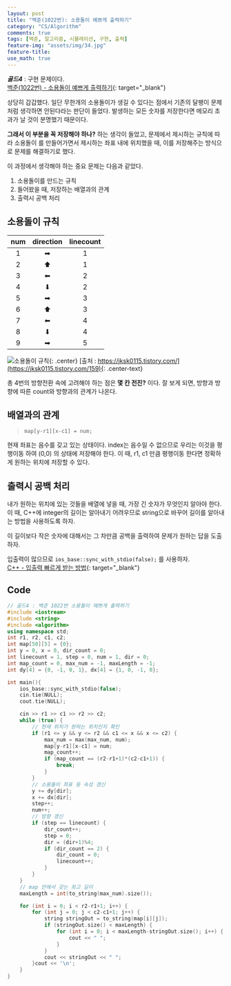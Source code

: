 ```yaml
---
layout: post
title: "백준(1022번): 소용돌이 예쁘게 출력하기"
category: "CS/Algorithm"
comments: true
tags: [백준, 알고리즘, 시뮬레이션, 구현, 출력]
feature-img: "assets/img/34.jpg"
feature-title:
use_math: true
---
```


**_골드4_** : 구현 문제이다.  
[백준(1022번) - 소용돌이 예쁘게 출력하기](https://www.acmicpc.net/problem/1022){: target="\_blank"}

상당히 갑갑했다. 일단 무한개의 소용돌이가 생길 수 있다는 점에서 기존의 달팽이 문제처럼 생각하면 안된다라는 판단이 들었다. 발생하는 모든 숫자를 저장한다면 메모리 초과가 날 것이 분명했기 때문이다.

**그래서 이 부분을 꼭 저장해야 하나?** 하는 생각이 들었고, 문제에서 제시하는 규칙에 따라 소용돌이 를 만들어가면서 제시하는 좌표 내에 위치했을 때, 이를 저장해주는 방식으로 문제를 해결하기로 했다.

이 과정에서 생각해야 하는 중요 문제는 다음과 같았다.

1. 소용돌이를 만드는 규칙
2. 들어왔을 때, 저장하는 배열과의 관계
3. 출력시 공백 처리

## 소용돌이 규칙

| num | direction | linecount |
| :-: | :-------: | :-------: |
|  1  |     ➡     |     1     |
|  2  |     ⬆     |     1     |
|  3  |     ⬅     |     2     |
|  4  |     ⬇     |     2     |
|  5  |     ➡     |     3     |
|  6  |     ⬆     |     3     |
|  7  |     ⬅     |     4     |
|  8  |     ⬇     |     4     |
|  9  |     ➡     |     5     |

![소용돌이 규칙](https://t1.daumcdn.net/cfile/tistory/9986F33C5CCBF4642D){: .center}
[출처 : https://jksk0115.tistory.com/](https://jksk0115.tistory.com/159){: .center-text}

총 4번의 방향전환 속에 고려해야 하는 점은 **몇 칸 전진?** 이다. 잘 보게 되면, 방향과 방향에 따른 count와 방향과의 관계가 나온다.

## 배열과의 관계

> `map[y-r1][x-c1] = num;`

현재 좌표는 음수를 갖고 있는 상태이다. index는 음수일 수 없으므로 우리는 이것을 평행이동 하여 (0,0) 의 상태에 저장해야 한다. 이 때, r1, c1 만큼 평행이동 한다면 정확하게 원하는 위치에 저장할 수 있다.

## 출력시 공백 처리

내가 원하는 위치에 있는 것들을 배열에 넣을 때, 가장 긴 숫자가 무엇인지 알아야 한다. 이 때, C++에 integer의 길이는 알아내기 어려우므로 string으로 바꾸어 길이를 알아내는 방법을 사용하도록 하자.

이 길이보다 작은 숫자에 대해서는 그 차만큼 공백을 출력하여 문제가 원하는 답을 도출하자.

입출력이 많으므로 `ios_base::sync_with_stdio(false);` 를 사용하자.  
[C++ - 입출력 빠르게 받는 방법](https://wansook0316.github.io/cs/algorithm/2020/03/24/cin-cout-%EB%B9%A0%EB%A5%B4%EA%B2%8C.html){: target="\_blank"}

## Code

```c++
// 골드4 : 백준 1022번 소용돌이 예쁘게 출력하기
#include <iostream>
#include <string>
#include <algorithm>
using namespace std;
int r1, r2, c1, c2;
int map[50][5] = {0};
int y = 0, x = 0, dir_count = 0;
int linecount = 1, step = 0, num = 1, dir = 0;
int map_count = 0, max_num = -1, maxLength = -1;
int dy[4] = {0, -1, 0, 1}, dx[4] = {1, 0, -1, 0};

int main(){
    ios_base::sync_with_stdio(false);
    cin.tie(NULL);
    cout.tie(NULL);

    cin >> r1 >> c1 >> r2 >> c2;
    while (true) {
        // 현재 위치가 원하는 위치인지 확인
        if (r1 <= y && y <= r2 && c1 <= x && x <= c2) {
            max_num = max(max_num, num);
            map[y-r1][x-c1] = num;
            map_count++;
            if (map_count == (r2-r1+1)*(c2-c1+1)) {
                break;
            }
        }
        // 소용돌이 좌표 등 속성 갱신
        y += dy[dir];
        x += dx[dir];
        step++;
        num++;
        // 방향 갱신
        if (step == linecount) {
            dir_count++;
            step = 0;
            dir = (dir+1)%4;
            if (dir_count == 2) {
                dir_count = 0;
                linecount++;
            }
        }
    }
    // map 안에서 갖는 최고 길이
    maxLength = int(to_string(max_num).size());

    for (int i = 0; i < r2-r1+1; i++) {
        for (int j = 0; j < c2-c1+1; j++) {
            string stringOut = to_string(map[i][j]);
            if (stringOut.size() < maxLength) {
                for (int i = 0; i < maxLength-stringOut.size(); i++) {
                    cout << " ";
                }
            }
            cout << stringOut << " ";
        }cout << '\n';
    }
}

```
